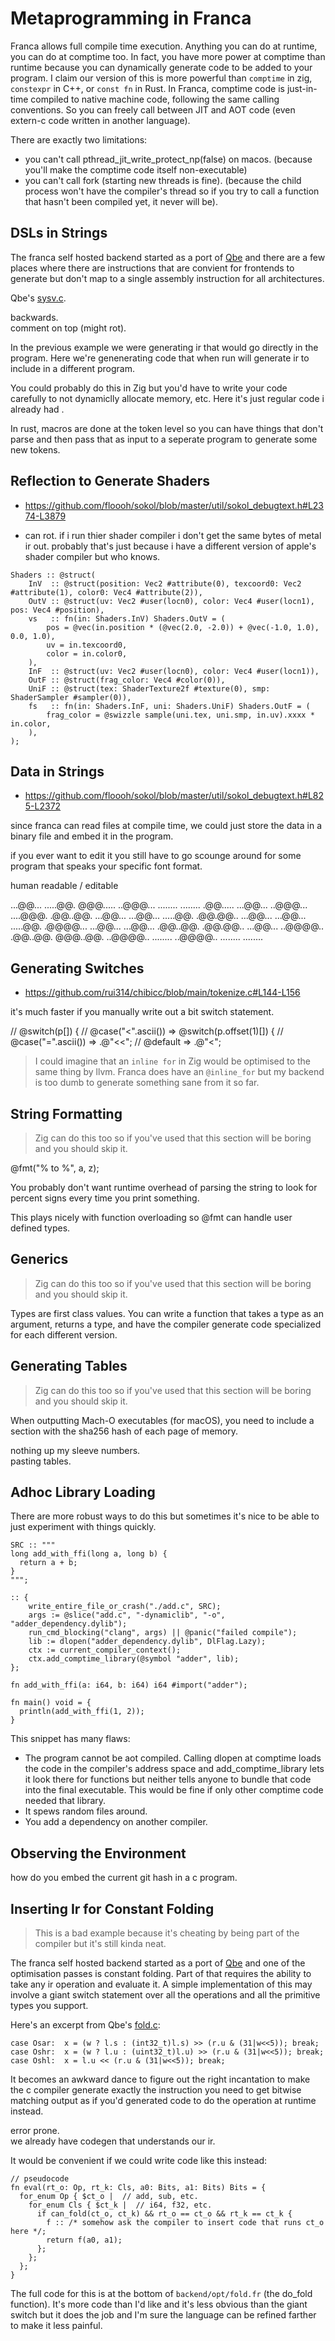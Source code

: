 # Metaprogramming in Franca 

Franca allows full compile time execution. 
Anything you can do at runtime, you can do at comptime too.
In fact, you have more power at comptime than runtime because you can dynamically generate code to be added to your program. 
I claim our version of this is more powerful than `comptime` in zig, `constexpr` in C++, or `const fn` in Rust.
In Franca, comptime code is just-in-time compiled to native machine code, following the same calling conventions. 
So you can freely call between JIT and AOT code (even extern-c code written in another language). 

There are exactly two limitations: 
  - you can't call pthread_jit_write_protect_np(false) on macos. 
    (because you'll make the comptime code itself non-executable)
  - you can't call fork (starting new threads is fine).
    (because the child process won't have the compiler's thread 
    so if you try to call a function that hasn't been compiled yet, it never will be).

## DSLs in Strings

The franca self hosted backend started as a port of [Qbe](https://c9x.me/compile/) and there 
are a few places where there are instructions that are convient for frontends to generate but don't 
map to a single assembly instruction for all architectures. 

Qbe's [sysv.c](https://c9x.me/git/qbe.git/tree/amd64/sysv.c?id=5e9726946dcb9248dbd34ded1bdd4f7af8dc2d31#n536). 

backwards.  
comment on top (might rot). 

In the previous example we were generating ir that would go directly in the program. 
Here we're genenerating code that when run will generate ir to include in a different program. 

You could probably do this in Zig but you'd have to write your code carefully to not dynamiclly allocate memory, etc. 
Here it's just regular code i already had . 

In rust, macros are done at the token level so you can have things that don't parse and then pass that 
as input to a seperate program to generate some new tokens. 

## Reflection to Generate Shaders    

- https://github.com/floooh/sokol/blob/master/util/sokol_debugtext.h#L2374-L3879


- can rot. if i run thier shader compiler i don't get the same bytes of metal ir out. 
probably that's just because i have a different version of apple's shader compiler but who knows. 

```
Shaders :: @struct(
    InV  :: @struct(position: Vec2 #attribute(0), texcoord0: Vec2 #attribute(1), color0: Vec4 #attribute(2)),
    OutV :: @struct(uv: Vec2 #user(locn0), color: Vec4 #user(locn1), pos: Vec4 #position),
    vs   :: fn(in: Shaders.InV) Shaders.OutV = (
        pos = @vec(in.position * (@vec(2.0, -2.0)) + @vec(-1.0, 1.0), 0.0, 1.0),
        uv = in.texcoord0,
        color = in.color0,
    ),
    InF  :: @struct(uv: Vec2 #user(locn0), color: Vec4 #user(locn1)),
    OutF :: @struct(frag_color: Vec4 #color(0)),
    UniF :: @struct(tex: ShaderTexture2f #texture(0), smp: ShaderSampler #sampler(0)),
    fs   :: fn(in: Shaders.InF, uni: Shaders.UniF) Shaders.OutF = (
        frag_color = @swizzle sample(uni.tex, uni.smp, in.uv).xxxx * in.color,
    ),
);
```

## Data in Strings

- https://github.com/floooh/sokol/blob/master/util/sokol_debugtext.h#L825-L2372


since franca can read files at compile time, we could just store the data in a binary file and embed it in the program. 

if you ever want to edit it you still have to go scounge around for some program that speaks your specific font format. 

human readable / editable 

...@@... .....@@. @@@..... ..@@@...
........ ........ .@@..... ...@@...
..@@@... ....@@@. .@@..@@. ...@@...
...@@... .....@@. .@@.@@.. ...@@...
...@@... .....@@. .@@@@... ...@@...
...@@... .@@..@@. .@@.@@.. ...@@...
..@@@@.. .@@..@@. @@@..@@. ..@@@@..
........ ..@@@@.. ........ ........

## Generating Switches

- https://github.com/rui314/chibicc/blob/main/tokenize.c#L144-L156

it's much faster if you manually write out a bit switch statement. 

// @switch(p[]) {
//     @case("<".ascii()) => @switch(p.offset(1)[]) {
//         @case("=".ascii()) => .@"<<";
//         @default => .@"<";

> I could imagine that an `inline for` in Zig would be optimised to the same thing by llvm.
> Franca does have an `@inline_for` but my backend is too dumb to generate something sane from it so far. 

## String Formatting

> Zig can do this too so if you've used that this section will be boring and you should skip it. 

@fmt("% to %", a, z);

You probably don't want runtime overhead of parsing the string to look for percent signs every time you print something. 

This plays nicely with function overloading so @fmt can handle user defined types. 

## Generics

> Zig can do this too so if you've used that this section will be boring and you should skip it. 

Types are first class values. You can write a function that takes a type as an argument, 
returns a type, and have the compiler generate code specialized for each different version.  

## Generating Tables

> Zig can do this too so if you've used that this section will be boring and you should skip it. 

When outputting Mach-O executables (for macOS), you need to include a section with the sha256 hash of each page of memory. 

nothing up my sleeve numbers.  
pasting tables.  

## Adhoc Library Loading

There are more robust ways to do this but sometimes it's nice to be able to just experiment with things quickly. 

```
SRC :: """
long add_with_ffi(long a, long b) {
  return a + b;
}
""";

:: {
    write_entire_file_or_crash("./add.c", SRC);
    args := @slice("add.c", "-dynamiclib", "-o", "adder_dependency.dylib");
    run_cmd_blocking("clang", args) || @panic("failed compile");
    lib := dlopen("adder_dependency.dylib", DlFlag.Lazy);
    ctx := current_compiler_context();
    ctx.add_comptime_library(@symbol "adder", lib);
};

fn add_with_ffi(a: i64, b: i64) i64 #import("adder");

fn main() void = {
  println(add_with_ffi(1, 2));
}
```

This snippet has many flaws: 
- The program cannot be aot compiled. Calling dlopen at comptime loads 
the code in the compiler's address space and add_comptime_library lets 
it look there for functions but neither tells anyone to bundle that code 
into the final executable. This would be fine if only other comptime 
code needed that library. 
- It spews random files around. 
- You add a dependency on another compiler. 

## Observing the Environment

how do you embed the current git hash in a c program. 

## Inserting Ir for Constant Folding

> This is a bad example because it's cheating by being part of the compiler but it's still kinda neat. 

The franca self hosted backend started as a port of [Qbe](https://c9x.me/compile/) and 
one of the optimisation passes is constant folding. Part of that requires the ability 
to take any ir operation and evaluate it. A simple implementation of this may involve 
a giant switch statement over all the operations and all the primitive types you support. 

Here's an excerpt from Qbe's [fold.c](https://c9x.me/git/qbe.git/tree/fold.c?id=5e9726946dcb9248dbd34ded1bdd4f7af8dc2d31): 

```
case Osar:  x = (w ? l.s : (int32_t)l.s) >> (r.u & (31|w<<5)); break;
case Oshr:  x = (w ? l.u : (uint32_t)l.u) >> (r.u & (31|w<<5)); break;
case Oshl:  x = l.u << (r.u & (31|w<<5)); break;
```

It becomes an awkward dance to figure out the right incantation to make the c compiler 
generate exactly the instruction you need to get bitwise matching output as if you'd 
generated code to do the operation at runtime instead. 

error prone.   
we already have codegen that understands our ir.   

It would be convenient if we could write code like this instead: 

```
// pseudocode
fn eval(rt_o: Op, rt_k: Cls, a0: Bits, a1: Bits) Bits = {
  for_enum Op { $ct_o |  // add, sub, etc.
    for_enum Cls { $ct_k |  // i64, f32, etc.
      if can_fold(ct_o, ct_k) && rt_o == ct_o && rt_k == ct_k {
        f :: /* somehow ask the compiler to insert code that runs ct_o here */;
        return f(a0, a1);
      };
    };
  };
}
```

The full code for this is at the bottom of `backend/opt/fold.fr` (the do_fold function). 
It's more code than I'd like and it's less obvious than the giant switch but it does the job 
and I'm sure the language can be refined farther to make it less painful. 
